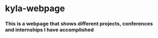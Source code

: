 # kyla-webpage

### This is a webpage that shows different projects, conferences and internships I have accomplished
